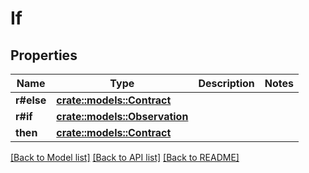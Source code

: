 # If

## Properties

Name | Type | Description | Notes
------------ | ------------- | ------------- | -------------
**r#else** | [**crate::models::Contract**](Contract.md) |  | 
**r#if** | [**crate::models::Observation**](Observation.md) |  | 
**then** | [**crate::models::Contract**](Contract.md) |  | 

[[Back to Model list]](../README.md#documentation-for-models) [[Back to API list]](../README.md#documentation-for-api-endpoints) [[Back to README]](../README.md)


